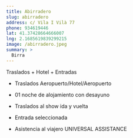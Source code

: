 ```yaml
---
title: Abirradero
slug: abirradero
address: c/ Vila I Vilà 77
phone: 934619446
lat: 41.37428664666007
lng: 2.1685619839299215
image: /abirradero.jpeg
summary: >
  Birra
---
```


Traslados + Hotel + Entradas

- Traslados Aeropuerto/Hotel/Aeropuerto

- 01 noche de alojamiento con desayuno

- Traslados al show ida y vuelta

- Entrada seleccionada

- Asistencia al viajero UNIVERSAL ASSISTANCE

